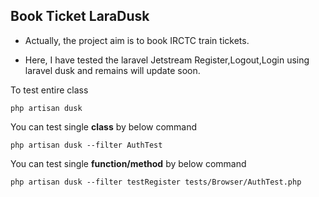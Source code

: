 ## Book Ticket LaraDusk


- Actually, the project aim is to book IRCTC train tickets.

- Here, I have tested the laravel Jetstream Register,Logout,Login using laravel dusk and remains will update soon.


To test entire class

````
php artisan dusk 

````

You can test single **class** by below command

````
php artisan dusk --filter AuthTest

````

You can test single **function/method** by below command

````
php artisan dusk --filter testRegister tests/Browser/AuthTest.php 

````